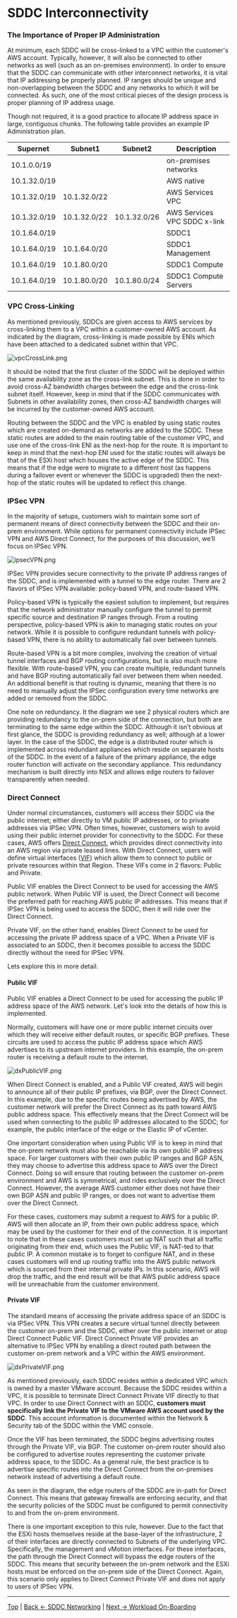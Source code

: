 # SDDC Interconnectivity

### The Importance of Proper IP Administration
At minimum, each SDDC will be cross-linked to a VPC within the customer's AWS account. Typically, however, it will also be connected to other networks as well (such as an on-premises environment). In order to ensure that the SDDC can communicate with other interconnect networks, it is vital that IP addressing be properly planned. IP ranges should be unique and non-overlapping between the SDDC and any networks to which it will be connected. As such, one of the most critical pieces of the design process is proper planning of IP address usage.

Though not required, it is a good practice to allocate IP address space in large, contiguous chunks. The following table provides an example IP Administration plan.

Supernet     | Subnet1      | Subnet2      | Description
-------------|--------------|--------------|------------
10.1.0.0/19  |              |              | on-premises networks
10.1.32.0/19 |              |              | AWS native
10.1.32.0/19 | 10.1.32.0/22 |              | AWS Services VPC
10.1.32.0/19 | 10.1.32.0/22 | 10.1.32.0/26 | AWS Services VPC SDDC x-link
10.1.64.0/19 |              |              | SDDC1
10.1.64.0/19 | 10.1.64.0/20 |              | SDDC1 Management
10.1.64.0/19 | 10.1.80.0/20 |              | SDDC1 Compute
10.1.64.0/19 | 10.1.80.0/20 | 10.1.80.0/24 | SDDC1 Compute Servers



### VPC Cross-Linking
As mentioned previously, SDDCs are given access to AWS services by cross-linking them to a VPC within a customer-owned AWS account. As indicated by the diagram, cross-linking is made possible by ENIs which have been attached to a dedicated subnet within that VPC.

![vpcCrossLink.png](./illustrations/vpcCrossLink.png "VPC Cross-Linking")

It should be noted that the first cluster of the SDDC will be deployed within the same availability zone as the cross-link subnet. This is done in order to avoid cross-AZ bandwidth charges between the edge and the cross-link subnet itself. However, keep in mind that if the SDDC communicates with Subnets in other availability zones, then cross-AZ bandwidth charges will be incurred by the customer-owned AWS account.

Routing between the SDDC and the VPC is enabled by using static routes which are created on-demand as networks are added to the SDDC. These static routes are added to the main routing table of the customer VPC, and use one of the cross-link ENI as the next-hop for the route. It is important to keep in mind that the next-hop ENI used for the static routes will always be that of the ESXi host which houses the active edge of the SDDC. This means that if the edge were to migrate to a different host (as happens during a failover event or whenever the SDDC is upgraded) then the next-hop of the static routes will be updated to reflect this change.



### IPSec VPN
In the majority of setups, customers wish to maintain some sort of permanent means of direct connectivity between the SDDC and their on-prem environment. While options for permanent connectivity include IPSec VPN and AWS Direct Connect, for the purposes of this discussion, we’ll focus on IPSec VPN.

![ipsecVPN.png](./illustrations/ipsecVPN.png "IPSec VPN")

IPSec VPN provides secure connectivity to the private IP address ranges of the SDDC, and is implemented with a tunnel to the edge router.
There are 2 flavors of IPSec VPN available: policy-based VPN, and route-based VPN.

Policy-based VPN is typically the easiest solution to implement, but requires that the network administrator manually configure the tunnel to permit specific source and destination IP ranges through. From a routing perspective, policy-based VPN is akin to managing static routes on your network. While it is possible to configure redundant tunnels with policy-based VPN, there is no ability to automatically fail over between tunnels.

Route-based VPN is a bit more complex, involving the creation of virtual tunnel interfaces and BGP routing configurations, but is also much more flexible. With route-based VPN, you can create multiple, redundant tunnels and have BGP routing automatically fail over between them when needed. An additional benefit is that routing is dynamic, meaning that there is no need to manually adjust the IPSec configuration every time networks are added or removed from the SDDC.

One note on redundancy. It the diagram we see 2 physical routers which are providing redundancy to the on-prem side of the connection, but both are terminating to the same edge within the SDDC. Although it isn’t obvious at first glance, the SDDC is providing redundancy as well; although at a lower layer. In the case of the SDDC, the edge is a distributed router which is implemented across redundant appliances which reside on separate hosts of the SDDC. In the event of a failure of the primary appliance, the edge router function will activate on the secondary appliance. This redundancy mechanism is built directly into NSX and allows edge routers to failover transparently when needed.



### Direct Connect
Under normal circumstances, customers will access their SDDC via the public internet; either directly to VM public IP addresses, or to private addresses via IPSec VPN. Often times, however, customers wish to avoid using their public internet provider for connectivity to the SDDC. For these cases, AWS offers [Direct Connect](https://docs.aws.amazon.com/directconnect/latest/UserGuide/Welcome.html), which provides direct connectivity into an AWS region via private leased lines. With Direct Connect, users will define virtual interfaces ([VIF](https://docs.aws.amazon.com/directconnect/latest/UserGuide/WorkingWithVirtualInterfaces.html)) which allow them to connect to public or private resources within that Region. These VIFs come in 2 flavors: Public and Private. 

Public VIF enables the Direct Connect to be used for accessing the AWS public network. When Public VIF is used, the Direct Connect will become the preferred path for reaching AWS public IP addresses. This means that if IPSec VPN is being used to access the SDDC, then it will ride over the Direct Connect.

Private VIF, on the other hand, enables Direct Connect to be used for accessing the private IP address space of a VPC. When a Private VIF is associated to an SDDC, then it becomes possible to access the SDDC directly without the need for IPSec VPN.

Lets explore this in more detail.


#### Public VIF
Public VIF enables a Direct Connect to be used for accessing the public IP address space of  the AWS network. Let's look into the details of how this is implemented.

Normally, customers will have one or more public internet circuits over which they will receive either default routes, or specific BGP prefixes. These circuits are used to access the public IP address space which AWS advertises to its upstream internet providers. In this example, the on-prem router is receiving a default route to the internet.

![dxPublicVIF.png](./illustrations/dxPublicVIF.png "Direct Connect Public VIF")

When Direct Connect is enabled, and a Public VIF created, AWS will begin to announce all of their public IP prefixes, via BGP, over the Direct Connect. In this example, due to the specific routes being advertised by AWS, the customer network will prefer the Direct Connect as its path toward AWS public address space. This effectively means that the Direct Connect will be used when connecting to the public IP addresses allocated to the SDDC; for example, the public interface of the edge or the Elastic IP of vCenter.

One important consideration when using Public VIF is to keep in mind that the on-prem network must also be reachable via its own public IP address space. For larger customers with their own public IP ranges and BGP ASN, they may choose to advertise this address space to AWS over the Direct Connect. Doing so will ensure that routing between the customer on-prem environment and AWS is symmetrical, and rides exclusively over the Direct Connect. However, the average AWS customer either does not have their own BGP ASN and public IP ranges, or does not want to advertise them over the Direct Connect. 

For these cases, customers may submit a request to AWS for a public IP. AWS will then allocate an IP, from their own public address space, which may be used by the customer for their end of the connection. It is important to note that in these cases customers must set up NAT such that all traffic originating from their end, which uses the Public VIF, is NAT-ted to that public IP. A common mistake is to forget to configure NAT, and in these cases customers will end up routing traffic into the AWS public network which is sourced from their internal private IPs. In this scenario, AWS will drop the traffic, and the end result will be that AWS public address space will be unreachable from the customer environment.



#### Private VIF
The standard means of accessing the private address space of an SDDC is via IPSec VPN. This VPN creates a secure virtual tunnel directly between the customer on-prem and the SDDC, either over the public internet or atop Direct Connect Public VIF. Direct Connect Private VIF provides an alternative to IPSec VPN by enabling a direct routed path between the customer on-prem network and a VPC within the AWS environment.

![dxPrivateVIF.png](./illustrations/dxPrivateVIF.png "Direct Connect Private VIF")

As mentioned previously, each SDDC resides within a dedicated VPC which is owned by a master VMware account. Because the SDDC resides within a VPC, it is possible to terminate Direct Connect Private VIF directly to that VPC. In order to use Direct Connect with an SDDC, **customers must specifically link the Private VIF to the VMware AWS account used by the SDDC**. This account information is documented within the Network & Security tab of the SDDC within the VMC console.

Once the VIF has been terminated, the SDDC begins advertising routes through the Private VIF, via BGP. The customer on-prem router should also be configured to advertise routes representing the customer private address space, to the SDDC. As a general rule, the best practice is to advertise specific routes into the Direct Connect from the on-premises network instead of advertising a default route.

As seen in the diagram, the edge routers of the SDDC are in-path for Direct Connect. This means that gateway firewalls are enforcing security, and that the security policies of the SDDC must be configured to permit connectivity to and from the on-prem environment. There is one important exception to this rule, however. Due to the fact that the ESXi hosts themselves reside at the base-layer of the infrastructure, 2 of their interfaces are directly connected to Subnets of the underlying VPC. Specifically, the management and vMotion interfaces. For these interfaces, the path through the Direct Connect will bypass the edge routers of the SDDC. This means that security between the on-prem network and the ESXi hosts must be enforced on the on-prem side of the Direct Connect. Again, this scenario only applies to Direct Connect Private VIF and does not apply to users of IPSec VPN.



---
[Top](./README.md) | [Back <- SDDC Networking](./03_sddcNetworking.md) | [Next -> Workload On-Boarding](./05_workloadOnBoarding.md)
